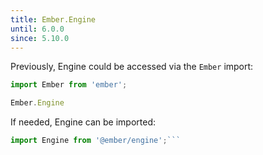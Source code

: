 ```yaml
---
title: Ember.Engine
until: 6.0.0
since: 5.10.0
---
```



Previously, Engine could be accessed via the `Ember` import:
```js
import Ember from 'ember';

Ember.Engine

```

 If needed, Engine can be imported:
```js
import Engine from '@ember/engine';```
